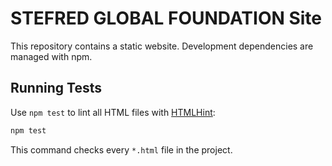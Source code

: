 # STEFRED GLOBAL FOUNDATION Site

This repository contains a static website. Development dependencies are managed with npm.

## Running Tests

Use `npm test` to lint all HTML files with [HTMLHint](https://htmlhint.com/):

```bash
npm test
```

This command checks every `*.html` file in the project.
